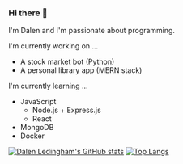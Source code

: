 ### Hi there 👋

I'm Dalen and I'm passionate about programming. 

I'm currently working on ...
* A stock market bot (Python)
* A personal library app (MERN stack)

I'm currently learning ...
* JavaScript
   * Node.js + Express.js
   * React
* MongoDB
* Docker

[![Dalen Ledingham's GitHub stats](https://github-readme-stats.vercel.app/api?username=dalenledingham&theme=vue)](https://github.com/anuraghazra/github-readme-stats)
[![Top Langs](https://github-readme-stats.vercel.app/api/top-langs/?username=dalenledingham&theme=vue)](https://github.com/anuraghazra/github-readme-stats)


<!--
**dalenledingham/dalenledingham** is a ✨ _special_ ✨ repository because its `README.md` (this file) appears on your GitHub profile.

Here are some ideas to get you started:

- 🔭 I’m currently working on ...
- 🌱 I’m currently learning ...
- 👯 I’m looking to collaborate on ...
- 🤔 I’m looking for help with ...
- 💬 Ask me about ...
- 📫 How to reach me: ...
- 😄 Pronouns: ...
- ⚡ Fun fact: ...
-->
